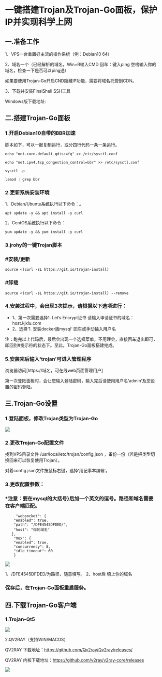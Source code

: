 # 一键搭建Trojan及Trojan-Go面板，保护IP并实现科学上网

## 一.准备工作

1、VPS一台重置好主流的操作系统（例：Debian10 64）

[Racknerd购买地址]: https://racknerd.com/

2、域名一个（已经解析的域名，Win+R输入CMD 回车：键入ping 空格输入你的域名，检查一下是否可以ping通）

如果要使用Trojan-Go开启CND隐藏IP功能，需要将域名托管到CDN。

3、下载并安装FinalShell SSH工具

Windows版下载地址:

[点此下载]: http://www.hostbuf.com/downloads/finalshell_install.exe

## 二.搭建Trojan-Go面板

### 1.开启Debian10自带的BBR加速

脚本如下，可以一起复制运行，或分四行代码一条一条运行。

```
echo "net.core.default_qdisc=fq" >> /etc/sysctl.conf
   
echo "net.ipv4.tcp_congestion_control=bbr" >> /etc/sysctl.conf

sysctl -p

lsmod | grep bbr
```

### 2.更新系统安装环境

1、Debian/Ubuntu系统执行以下命令：。

```
apt update -y && apt install -y curl
```

2、CentOS系统执行以下命令：

```
yum update -y && yum install -y curl 
```

### 3.jrohy的一键Trojan脚本

### #安装/更新

```
source <(curl -sL https://git.io/trojan-install)
```

### #卸载

```
source <(curl -sL https://git.io/trojan-install) --remove
```

### 4.安装过程中，会出现3次提示，请根据以下选项进行：

- 1、第一次需要选择1. Let’s Encrypt证书 请输入申请证书的域名：host.kjxlu.com
- 2、选择‘1. 安装docker版mysql’ 回车或手动输入用户名

注：跑完以上代码后，最后会出现一个选择菜单，不用理会，直接回车退出即可，即回到#提示符的状态下。至此，Trojan-Go面板搭建完成。

### 5.安装完后输入'trojan'可进入管理程序

浏览器访问[https://域名，可在线web页面管理用户]

第一次登陆面板时，会让您输入登陆密码，输入完后请使用用户名‘admin’及您设置的密码登陆。

## 三.Trojan-Go设置

### 1.登陆面板，修改Trojan类型为Trojan-Go

![](https://cdn.jsdelivr.net/gh/TroyTrojan/PictureBed/image-20230414161547942.png)

### 2.更改Trojan-Go配置文件

找到VPS目录文件 /usr/local/etc/trojan/config.json ，备份一份（若是把类型切换回来可以恢复使用Trojan）。

对着config.json文件按鼠标右键，选择‘用记事本编辑’。

### 3.更改配置参数：

### *注意：要在mysql的大括号}后加一个英文的逗号。路径和域名需要在客户端匹配。

```
     "websocket": {
    "enabled": true,
    "path": "/DFE4545DFDED/",
    "host": "你的域名"
   },
    "mux": {
    "enabled": true,
    "concurrency": 8,
    "idle_timeout": 60
    }
```

![](https://cdn.jsdelivr.net/gh/TroyTrojan/PictureBed/image-20230414161502169.png)

1、/DFE4545DFDED/为路径，随意填写。 2、host后 填上你的域名

### 保存后，在Trojan-Go面板重启服务。

## 四.下载Trojan-Go客户端

### 1.Trojan-Qt5

[下载地址]: https://github.com/KEJIXIAOLU/Trojan/releases/tag/Trojan-Qt5

![](https://cdn.jsdelivr.net/gh/TroyTrojan/PictureBed/image-20230414161353303.png)

2.QV2RAY（支持WIN/MACOS）

QV2RAY 下载地址：https://github.com/Qv2ray/Qv2ray/releases/

QV2RAY 内核下载地址：https://github.com/v2ray/v2ray-core/releases

![](https://cdn.jsdelivr.net/gh/TroyTrojan/PictureBed/image-20230416191914108.png)